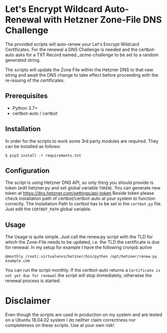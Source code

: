 # Let's Encrypt Wildcard Auto-Renewal with Hetzner Zone-File DNS Challenge

The provided scripts will auto-renew your Let's Encrypt Wildcard Certificates. For the renewal a DNS Challenge is needed and the certbot-auto asks for a TXT Record named *_acme-challenge* to be set to a random generated string.

The scripts will update the Zone File within the Hetzner DNS to that new string and await the DNS change to take effect before proceeding with the re-issuing of the certificates.

## Prerequisites

- Python 3.7+
- certbot-auto / certbot

## Installation

In order for the scripts to work some 3rd party modules are required. They can be installed as follows:

```
$ pip3 install -r requirements.txt
```

## Configuration

The script is using Hetzner DNS API, so only thing you should provide is token (edit hetzner.py and set global variable `TOKEN`). You can generate new token at https://dns.hetzner.com/settings/api-token
Beside token please check installation path of certbot/certbot-auto at your system to function correctly. The Installation Path to certbot has to be set in the `certbot.py` file. Just edit the `CERTBOT_PATH` global variable.

## Usage

The Usage is quite simple. Just call the renew.py script with the TLD for which the Zone-File needs to be updated, i.e. the TLD the certificate is due for renewal. In my setup for example I have the following cronjob active

```
@monthly /root/.virtualenvs/hetzner/bin/python /opt/hetzner/renew.py example.com
```

You can run the script monthly. If the certbot-auto returns a `Certificate is not yet due for renewal` the script will stop immediately, otherwise the renewal process is started.


# Disclaimer

Even though the scripts are used in production on my system and are tested on a Ubuntu 18.04.02 system I do neither claim correctness nor completeness on these scripts. Use at your own risk!
